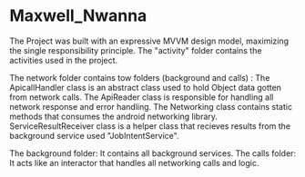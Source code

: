 # Maxwell_Nwanna

The Project was built with an expressive MVVM design model, maximizing the single responsibility principle.
The "activity" folder contains the activities used in the project.

The network folder contains tow folders (background and calls) : The ApicallHandler class is an abstract class used to hold Object data gotten from network calls. The ApiReader class is responsible for handling all network response and error handling. The Networking class contains static methods that consumes the android networking library. ServiceResultReceiver class is a helper class that recieves results from the background service used "JobIntentService".

The background folder: It contains all background services.
The calls folder: It acts like an interactor that handles all networking calls and logic.


